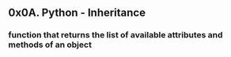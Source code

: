 ## 0x0A. Python - Inheritance
###  function that returns the list of available attributes and methods of an object
